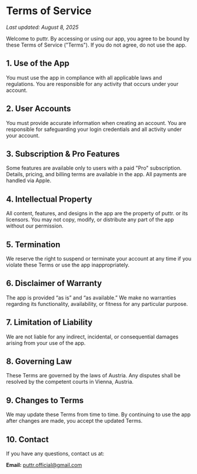 # Terms of Service

_Last updated: August 8, 2025_

Welcome to puttr. By accessing or using our app, you agree to be bound by these Terms of Service ("Terms"). If you do not agree, do not use the app.

## 1. Use of the App

You must use the app in compliance with all applicable laws and regulations. You are responsible for any activity that occurs under your account.

## 2. User Accounts

You must provide accurate information when creating an account. You are responsible for safeguarding your login credentials and all activity under your account.

## 3. Subscription & Pro Features

Some features are available only to users with a paid "Pro" subscription. Details, pricing, and billing terms are available in the app. All payments are handled via Apple.

## 4. Intellectual Property

All content, features, and designs in the app are the property of puttr. or its licensors. You may not copy, modify, or distribute any part of the app without our permission.

## 5. Termination

We reserve the right to suspend or terminate your account at any time if you violate these Terms or use the app inappropriately.

## 6. Disclaimer of Warranty

The app is provided “as is” and “as available.” We make no warranties regarding its functionality, availability, or fitness for any particular purpose.

## 7. Limitation of Liability

We are not liable for any indirect, incidental, or consequential damages arising from your use of the app.

## 8. Governing Law

These Terms are governed by the laws of Austria. Any disputes shall be resolved by the competent courts in Vienna, Austria.

## 9. Changes to Terms

We may update these Terms from time to time. By continuing to use the app after changes are made, you accept the updated Terms.

## 10. Contact

If you have any questions, contact us at:

**Email:** puttr.official@gmail.com
